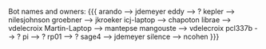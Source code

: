 Bot names and owners:
{{{
    arando        --> jdemeyer
    eddy          --> ?
    kepler        --> nilesjohnson
    groebner      --> jkroeker
    icj-laptop    --> chapoton
    librae        --> vdelecroix
    Martin-Laptop --> mantepse
    mangouste     --> vdelecroix
    pcl337b       --> ?
    pi            --> ?
    rp01          --> ?
    sage4         --> jdemeyer
    silence       --> ncohen
}}}
